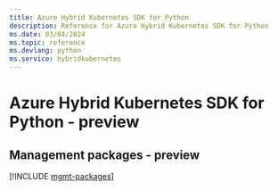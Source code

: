 ```yaml
---
title: Azure Hybrid Kubernetes SDK for Python
description: Reference for Azure Hybrid Kubernetes SDK for Python
ms.date: 03/04/2024
ms.topic: reference
ms.devlang: python
ms.service: hybridkubernetes
---
```

# Azure Hybrid Kubernetes SDK for Python - preview

## Management packages - preview
[!INCLUDE [mgmt-packages](hybrid-kubernetes-mgmt-index.md)]